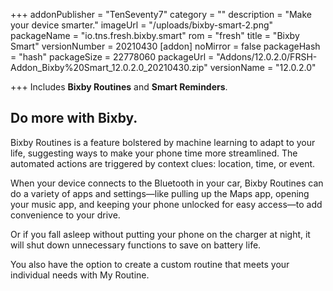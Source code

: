 +++
addonPublisher = "TenSeventy7"
category = ""
description = "Make your device smarter."
imageUrl = "/uploads/bixby-smart-2.png"
packageName = "io.tns.fresh.bixby.smart"
rom = "fresh"
title = "Bixby Smart"
versionNumber = 20210430
[addon]
noMirror = false
packageHash = "hash"
packageSize = 22778060
packageUrl = "Addons/12.0.2.0/FRSH-Addon_Bixby%20Smart_12.0.2.0_20210430.zip"
versionName = "12.0.2.0"

+++
Includes **Bixby Routines** and **Smart Reminders**.

## Do more with Bixby.

Bixby Routines is a feature bolstered by machine learning to adapt to your life, suggesting ways to make your phone time more streamlined. The automated actions are triggered by context clues: location, time, or event.

When your device connects to the Bluetooth in your car, Bixby Routines can do a variety of apps and settings—like pulling up the Maps app, opening your music app, and keeping your phone unlocked for easy access—to add convenience to your drive.

Or if you fall asleep without putting your phone on the charger at night, it will shut down unnecessary functions to save on battery life. 

You also have the option to create a custom routine that meets your individual needs with My Routine.